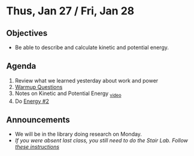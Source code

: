 Thus, Jan 27 / Fri, Jan 28
=================== 
  
Objectives  
------------  
- Be able to describe and calculate kinetic and potential energy.

Agenda    
---------    

1. Review what we learned yesterday about work and power
2. [Warmup Questions](https://avon.schoology.com/page/5607377800)
3. Notes on Kinetic and Potential Energy <sub>[video](https://youtu.be/8I8XQ2gI4Zc)</sub>
4. Do [Energy #2](https://avon.schoology.com/course/5138386979/materials/gp/5607882775)

Announcements 
 -------------  
- We will be in the library doing research on Monday.
- *If you were absent last class, you still need to do the Stair Lab.  Follow [these instructions](https://avon.schoology.com/page/5607350453)*
<!--stackedit_data:
eyJoaXN0b3J5IjpbLTk5MDYwNTc3MCwxMTkzNDk1ODIsLTI5MD
A2OTAxMCwtMTA0ODAwMTM0NSwtNzc3ODM5MzIwLDY5MDc0Mzk4
OCwyNjU0ODk2MDQsLTE1NTAzNTQzNywxMTA2ODkxOTQ0LC0xMj
U4Nzk4OTgwLDE1OTAwMzkxODgsLTE4MDYyMTA3NTYsLTE0Nzg0
ODg2NzQsLTE1MDY3NTQwOTMsMTM0NzA3NTIzNiwtMjAzMDM5MD
gxNiwtMTk1NjUwNzUwNywxOTM2NTA3MzE1LDIwOTIxODU4OTEs
Njk1MzczMDIyXX0=
-->